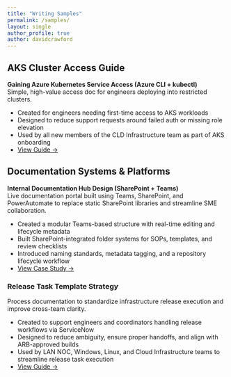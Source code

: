 ```yaml
---
title: "Writing Samples"
permalink: /samples/
layout: single
author_profile: true
author: davidcrawford
---
```


## AKS Cluster Access Guide

**Gaining Azure Kubernetes Service Access (Azure CLI + kubectl)**  
Simple, high-value access doc for engineers deploying into restricted clusters.

- Created for engineers needing first-time access to AKS workloads
- Designed to reduce support requests around failed auth or missing role elevation
- Used by all new members of the CLD Infrastructure team as part of AKS onboarding
- [View Guide →](/portfolio/samples/aks-access/)

## Documentation Systems & Platforms

**Internal Documentation Hub Design (SharePoint + Teams)**  
Live documentation portal built using Teams, SharePoint, and PowerAutomate to replace static SharePoint libraries and streamline SME collaboration.

- Created a modular Teams-based structure with real-time editing and lifecycle metadata
- Built SharePoint-integrated folder systems for SOPs, templates, and review checklists
- Introduced naming standards, metadata tagging, and a repository lifecycle workflow
- [View Case Study →](/portfolio/samples/doc-hub/)

### Release Task Template Strategy
Process documentation to standardize infrastructure release execution and improve cross-team clarity.

- Created to support engineers and coordinators handling release workflows via ServiceNow
- Designed to reduce ambiguity, ensure proper handoffs, and align with ARB-approved builds
- Used by LAN NOC, Windows, Linux, and Cloud Infrastructure teams to streamline release task execution
- [View Guide →](/portfolio/samples/rtsk-strategy/)
